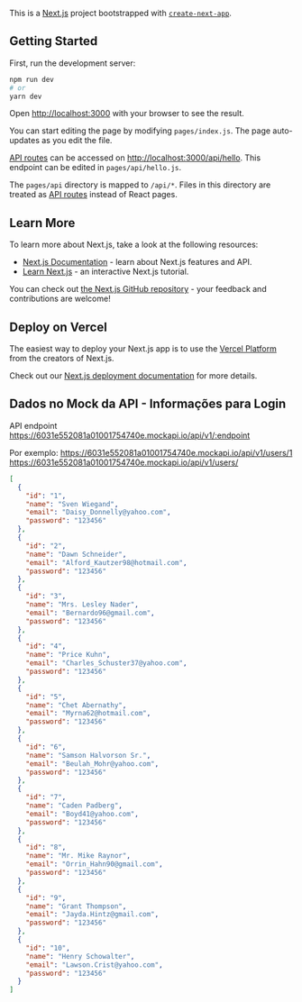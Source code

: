 This is a [Next.js](https://nextjs.org/) project bootstrapped with [`create-next-app`](https://github.com/vercel/next.js/tree/canary/packages/create-next-app).

## Getting Started

First, run the development server:

```bash
npm run dev
# or
yarn dev
```

Open [http://localhost:3000](http://localhost:3000) with your browser to see the result.

You can start editing the page by modifying `pages/index.js`. The page auto-updates as you edit the file.

[API routes](https://nextjs.org/docs/api-routes/introduction) can be accessed on [http://localhost:3000/api/hello](http://localhost:3000/api/hello). This endpoint can be edited in `pages/api/hello.js`.

The `pages/api` directory is mapped to `/api/*`. Files in this directory are treated as [API routes](https://nextjs.org/docs/api-routes/introduction) instead of React pages.

## Learn More

To learn more about Next.js, take a look at the following resources:

- [Next.js Documentation](https://nextjs.org/docs) - learn about Next.js features and API.
- [Learn Next.js](https://nextjs.org/learn) - an interactive Next.js tutorial.

You can check out [the Next.js GitHub repository](https://github.com/vercel/next.js/) - your feedback and contributions are welcome!

## Deploy on Vercel

The easiest way to deploy your Next.js app is to use the [Vercel Platform](https://vercel.com/new?utm_medium=default-template&filter=next.js&utm_source=create-next-app&utm_campaign=create-next-app-readme) from the creators of Next.js.

Check out our [Next.js deployment documentation](https://nextjs.org/docs/deployment) for more details.



## Dados no Mock da API - Informações para Login

API endpoint
https://6031e552081a01001754740e.mockapi.io/api/v1/:endpoint

Por exemplo:
https://6031e552081a01001754740e.mockapi.io/api/v1/users/1
https://6031e552081a01001754740e.mockapi.io/api/v1/users/

```json
[
  {
    "id": "1",
    "name": "Sven Wiegand",
    "email": "Daisy_Donnelly@yahoo.com",
    "password": "123456"
  },
  {
    "id": "2",
    "name": "Dawn Schneider",
    "email": "Alford_Kautzer98@hotmail.com",
    "password": "123456"
  },
  {
    "id": "3",
    "name": "Mrs. Lesley Nader",
    "email": "Bernardo96@gmail.com",
    "password": "123456"
  },
  {
    "id": "4",
    "name": "Price Kuhn",
    "email": "Charles_Schuster37@yahoo.com",
    "password": "123456"
  },
  {
    "id": "5",
    "name": "Chet Abernathy",
    "email": "Myrna62@hotmail.com",
    "password": "123456"
  },
  {
    "id": "6",
    "name": "Samson Halvorson Sr.",
    "email": "Beulah_Mohr@yahoo.com",
    "password": "123456"
  },
  {
    "id": "7",
    "name": "Caden Padberg",
    "email": "Boyd41@yahoo.com",
    "password": "123456"
  },
  {
    "id": "8",
    "name": "Mr. Mike Raynor",
    "email": "Orrin_Hahn90@gmail.com",
    "password": "123456"
  },
  {
    "id": "9",
    "name": "Grant Thompson",
    "email": "Jayda.Hintz@gmail.com",
    "password": "123456"
  },
  {
    "id": "10",
    "name": "Henry Schowalter",
    "email": "Lawson.Crist@yahoo.com",
    "password": "123456"
  }
]
```

